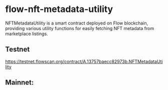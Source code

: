 # flow-nft-metadata-utility

NFTMetadataUtility is a smart contract deployed on Flow blockchain, providing various utility functions for easily fetching NFT metadata from marketplace listings.

## Testnet

https://testnet.flowscan.org/contract/A.13757baecc82973b.NFTMetadataUtility

## Mainnet:
